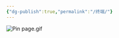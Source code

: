 ```yaml
---
{"dg-publish":true,"permalink":"/终端/"}
---
```


![Pin page.gif](/img/user/%E9%99%84%E4%BB%B6/Pin%20page.gif)